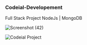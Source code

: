 ### Codeial-Developement

Full Stack Project NodeJs | MongoDB

![Screenshot (42)](https://user-images.githubusercontent.com/68122183/138071340-43e71bfb-7ece-429c-9c01-dae1609e1d97.png)

![Codeial Project](https://user-images.githubusercontent.com/68122183/138071657-c5bf8273-0396-403a-907d-9ab5310b7cec.gif)

